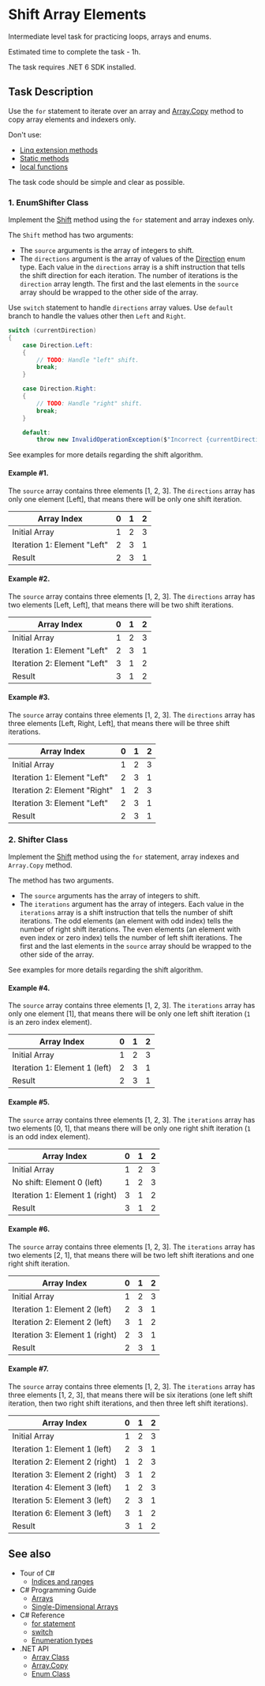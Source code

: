 # Shift Array Elements

Intermediate level task for practicing loops, arrays and enums.

Estimated time to complete the task - 1h.

The task requires .NET 6 SDK installed.


## Task Description

Use the `for` statement to iterate over an array and [Array.Copy](https://docs.microsoft.com/en-us/dotnet/api/system.array.copy) method to copy array elements and indexers only.

Don't use:
* [Linq extension methods](https://docs.microsoft.com/en-us/dotnet/api/system.linq)
* [Static methods](https://docs.microsoft.com/en-us/dotnet/csharp/programming-guide/classes-and-structs/static-classes-and-static-class-members)
* [local functions](https://docs.microsoft.com/en-us/dotnet/csharp/programming-guide/classes-and-structs/local-functions)

The task code should be simple and clear as possible.


### 1. EnumShifter Class

Implement the [Shift](ShiftArrayElements/EnumShifter.cs#L13) method using the `for` statement and array indexes only.

The `Shift` method has two arguments:
* The `source` arguments is the array of integers to shift.
* The `directions` argument is the array of values of the [Direction](ShiftArrayElements/Direction.cs) enum type. Each value in the `directions` array is a shift instruction that tells the shift direction for each iteration. The number of iterations is the `direction` array length. The first and the last elements in the `source` array should be wrapped to the other side of the array.

Use `switch` statement to handle `directions` array values. Use `default` branch to handle the values other then `Left` and `Right`.

```cs
switch (currentDirection)
{
    case Direction.Left:
    {
        // TODO: Handle "left" shift.
        break;
    }

    case Direction.Right:
    {
        // TODO: Handle "right" shift.
        break;
    }

    default:
        throw new InvalidOperationException($"Incorrect {currentDirection} enum value.");
```

See examples for more details regarding the shift algorithm.


#### Example #1.

The `source` array contains three elements [1, 2, 3]. The `directions` array has only one element [Left], that means there will be only one shift iteration.

| Array Index                  | 0 | 1 | 2 |
|------------------------------|---|---|---|
| Initial Array                | 1 | 2 | 3 |
| Iteration 1: Element "Left"  | 2 | 3 | 1 |
| Result                       | 2 | 3 | 1 |


#### Example #2.

The `source` array contains three elements [1, 2, 3]. The `directions` array has two elements [Left, Left], that means there will be two shift iterations.

| Array Index                  | 0 | 1 | 2 |
|------------------------------|---|---|---|
| Initial Array                | 1 | 2 | 3 |
| Iteration 1: Element "Left"  | 2 | 3 | 1 |
| Iteration 2: Element "Left"  | 3 | 1 | 2 |
| Result                       | 3 | 1 | 2 |


#### Example #3.

The `source` array contains three elements [1, 2, 3]. The `directions` array has three elements [Left, Right, Left], that means there will be three shift iterations.

| Array Index                  | 0 | 1 | 2 |
|------------------------------|---|---|---|
| Initial Array                | 1 | 2 | 3 |
| Iteration 1: Element "Left"  | 2 | 3 | 1 |
| Iteration 2: Element "Right" | 1 | 2 | 3 |
| Iteration 3: Element "Left"  | 2 | 3 | 1 |
| Result                       | 2 | 3 | 1 |


### 2. Shifter Class

Implement the [Shift](ShiftArrayElements/Shifter.cs#L12) method using the `for` statement, array indexes and `Array.Copy` method.

The method has two arguments.
* The `source` arguments has the array of integers to shift.
* The `iterations` argument has the array of integers. Each value in the `iterations` array is a shift instruction that tells the number of shift iterations. The odd elements (an element with odd index) tells the number of right shift iterations. The even elements (an element with even index or zero index) tells the number of left shift iterations. The first and the last elements in the `source` array should be wrapped to the other side of the array.

See examples for more details regarding the shift algorithm.


#### Example #4.

The `source` array contains three elements [1, 2, 3]. The `iterations` array has only one element [1], that means there will be only one left shift iteration (`1` is an zero index element).

| Array Index                     | 0 | 1 | 2 |
|---------------------------------|---|---|---|
| Initial Array                   | 1 | 2 | 3 |
| Iteration 1: Element 1 (left)   | 2 | 3 | 1 |
| Result                          | 2 | 3 | 1 |


#### Example #5.

The `source` array contains three elements [1, 2, 3]. The `iterations` array has two elements [0, 1], that means there will be only one right shift iteration (`1` is an odd index element).

| Array Index                     | 0 | 1 | 2 |
|---------------------------------|---|---|---|
| Initial Array                   | 1 | 2 | 3 |
| No shift: Element 0 (left)      | 1 | 2 | 3 |
| Iteration 1: Element 1 (right)  | 3 | 1 | 2 |
| Result                          | 3 | 1 | 2 |


#### Example #6.

The `source` array contains three elements [1, 2, 3]. The `iterations` array has two elements [2, 1], that means there will be two left shift iterations and one right shift iteration.

| Array Index                     | 0 | 1 | 2 |
|---------------------------------|---|---|---|
| Initial Array                   | 1 | 2 | 3 |
| Iteration 1: Element 2 (left)   | 2 | 3 | 1 |
| Iteration 2: Element 2 (left)   | 3 | 1 | 2 |
| Iteration 3: Element 1 (right)  | 2 | 3 | 1 |
| Result                          | 2 | 3 | 1 |


#### Example #7.

The `source` array contains three elements [1, 2, 3]. The `iterations` array has three elements [1, 2, 3], that means there will be six iterations (one left shift iteration, then two right shift iterations, and then three left shift iterations).

| Array Index                     | 0 | 1 | 2 |
|---------------------------------|---|---|---|
| Initial Array                   | 1 | 2 | 3 |
| Iteration 1: Element 1 (left)   | 2 | 3 | 1 |
| Iteration 2: Element 2 (right)  | 1 | 2 | 3 |
| Iteration 3: Element 2 (right)  | 3 | 1 | 2 |
| Iteration 4: Element 3 (left)   | 1 | 2 | 3 |
| Iteration 5: Element 3 (left)   | 2 | 3 | 1 |
| Iteration 6: Element 3 (left)   | 3 | 1 | 2 |
| Result                          | 3 | 1 | 2 |


## See also

* Tour of C#
  * [Indices and ranges](https://docs.microsoft.com/en-us/dotnet/csharp/tutorials/ranges-indexes)
* C# Programming Guide
  * [Arrays](https://docs.microsoft.com/en-us/dotnet/csharp/programming-guide/arrays/)
  * [Single-Dimensional Arrays](https://docs.microsoft.com/en-us/dotnet/csharp/programming-guide/arrays/single-dimensional-arrays)
* C# Reference
  * [for statement](https://docs.microsoft.com/en-us/dotnet/csharp/language-reference/keywords/for)
  * [switch](https://docs.microsoft.com/en-us/dotnet/csharp/language-reference/keywords/switch)
  * [Enumeration types](https://docs.microsoft.com/en-us/dotnet/csharp/language-reference/builtin-types/enum)
* .NET API
  * [Array Class](https://docs.microsoft.com/en-us/dotnet/api/system.array)
  * [Array.Copy](https://docs.microsoft.com/en-us/dotnet/api/system.array.copy)
  * [Enum Class](https://docs.microsoft.com/en-us/dotnet/api/system.enum)
